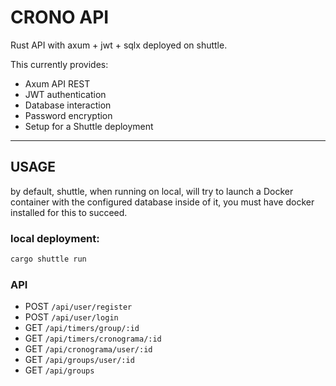 # CRONO API
Rust API with axum + jwt + sqlx deployed on shuttle.

This currently provides:
- Axum API REST
- JWT authentication
- Database interaction
- Password encryption
- Setup for a Shuttle deployment

---
## USAGE
by default, shuttle, when running on local, will try to launch a Docker container with the configured database inside of it, you must have docker installed for this to succeed.

### local deployment:

```sh
cargo shuttle run
```

### API
- POST `/api/user/register`
- POST `/api/user/login`
- GET `/api/timers/group/:id`
- GET `/api/timers/cronograma/:id`
- GET `/api/cronograma/user/:id`
- GET `/api/groups/user/:id`
- GET `/api/groups`


